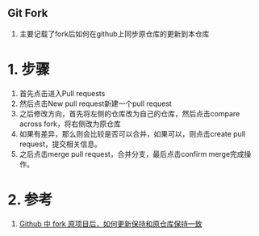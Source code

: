 Git Fork
---
1. 主要记载了fork后如何在github上同步原仓库的更新到本仓库

# 1. 步骤
1. 首先点击进入Pull requests
2. 然后点击New pull request新建一个pull request
3. 之后修改方向，首先将左侧的仓库改为自己的仓库，然后点击compare across fork，将右侧改为原仓库
4. 如果有差异，那么则会比较是否可以合并，如果可以，则点击create pull request，提交相关信息。
5. 之后点击merge pull request，合并分支，最后点击confirm merge完成操作。

# 2. 参考
1. <a href = "https://www.cnblogs.com/alivinfer/p/13706521.html">Github 中 fork 原项目后，如何更新保持和原仓库保持一致</a>